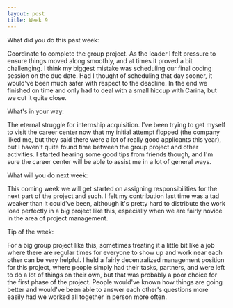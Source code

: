 ```yaml
---
layout: post
title: Week 9
---
```



What did you do this past week:

Coordinate to complete the group project. As the leader I felt pressure to ensure things moved along smoothly, and at times it proved a bit challenging. I think my biggest mistake was scheduling our final coding session on the due date. Had I thought of scheduling that day sooner, it would've been much safer with respect to the deadline. In the end we finished on time and only had to deal with a small hiccup with Carina, but we cut it quite close.


What's in your way:

The eternal struggle for internship acquisition. I've been trying to get myself to visit the career center now that my initial attempt flopped (the company liked me, but they said there were a lot of really good applicants this year), but I haven't quite found time between the group project and other activities. I started hearing some good tips from friends though, and I'm sure the career center will be able to assist me in a lot of general ways.


What will you do next week:

This coming week we will get started on assigning responsibilities for the next part of the project and such. I felt my contribution last time was a tad weaker than it could've been, although it's pretty hard to distribute the work load perfectly in a big project like this, especially when we are fairly novice in the area of project management.


Tip of the week:

For a big group project like this, sometimes treating it a little bit like a job where there are regular times for everyone to show up and work near each other can be very helpful. I held a fairly decentralized management position for this project, where people simply had their tasks, partners, and were left to do a lot of things on their own, but that was probably a poor choice for the first phase of the project. People would've known how things are going better and would've been able to answer each other's questions more easily had we worked all together in person more often.
